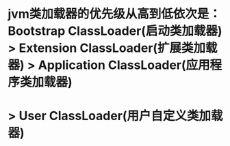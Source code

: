 # jvm类加载器的优先级从高到低依次是：Bootstrap ClassLoader(启动类加载器) > Extension ClassLoader(扩展类加载器) > Application ClassLoader(应用程序类加载器)
# > User ClassLoader(用户自定义类加载器)
